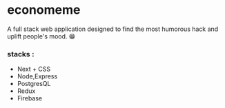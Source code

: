 # economeme
A full stack web application designed to find the most humorous hack and uplift people's mood. 😁

### stacks : 
- Next + CSS
- Node,Express
- PostgresQL
- Redux
- Firebase
